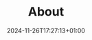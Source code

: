 ---
title: "About"
date: 2024-11-26T17:27:13+01:00
draft: false
layout: "single"
type: "about"
description: "Here I list my most important moments and projects :)"

image: "images/person.webp"
notable_events:
  - url: "project/half-marathon-lucerne"
  - url: "project/build-rocket"
---